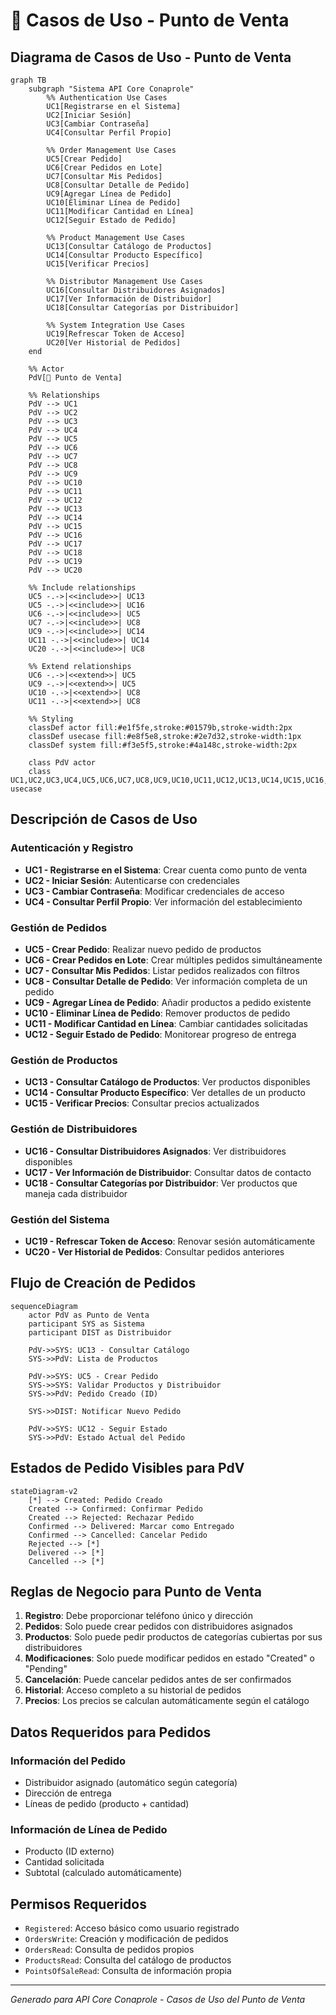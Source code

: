 # 🛒 Casos de Uso - Punto de Venta

## Diagrama de Casos de Uso - Punto de Venta

```mermaid
graph TB
    subgraph "Sistema API Core Conaprole"
        %% Authentication Use Cases
        UC1[Registrarse en el Sistema]
        UC2[Iniciar Sesión]
        UC3[Cambiar Contraseña]
        UC4[Consultar Perfil Propio]
        
        %% Order Management Use Cases
        UC5[Crear Pedido]
        UC6[Crear Pedidos en Lote]
        UC7[Consultar Mis Pedidos]
        UC8[Consultar Detalle de Pedido]
        UC9[Agregar Línea de Pedido]
        UC10[Eliminar Línea de Pedido]
        UC11[Modificar Cantidad en Línea]
        UC12[Seguir Estado de Pedido]
        
        %% Product Management Use Cases
        UC13[Consultar Catálogo de Productos]
        UC14[Consultar Producto Específico]
        UC15[Verificar Precios]
        
        %% Distributor Management Use Cases
        UC16[Consultar Distribuidores Asignados]
        UC17[Ver Información de Distribuidor]
        UC18[Consultar Categorías por Distribuidor]
        
        %% System Integration Use Cases
        UC19[Refrescar Token de Acceso]
        UC20[Ver Historial de Pedidos]
    end
    
    %% Actor
    PdV[🛒 Punto de Venta]
    
    %% Relationships
    PdV --> UC1
    PdV --> UC2
    PdV --> UC3
    PdV --> UC4
    PdV --> UC5
    PdV --> UC6
    PdV --> UC7
    PdV --> UC8
    PdV --> UC9
    PdV --> UC10
    PdV --> UC11
    PdV --> UC12
    PdV --> UC13
    PdV --> UC14
    PdV --> UC15
    PdV --> UC16
    PdV --> UC17
    PdV --> UC18
    PdV --> UC19
    PdV --> UC20
    
    %% Include relationships
    UC5 -.->|<<include>>| UC13
    UC5 -.->|<<include>>| UC16
    UC6 -.->|<<include>>| UC5
    UC7 -.->|<<include>>| UC8
    UC9 -.->|<<include>>| UC14
    UC11 -.->|<<include>>| UC14
    UC20 -.->|<<include>>| UC8
    
    %% Extend relationships
    UC6 -.->|<<extend>>| UC5
    UC9 -.->|<<extend>>| UC5
    UC10 -.->|<<extend>>| UC8
    UC11 -.->|<<extend>>| UC8
    
    %% Styling
    classDef actor fill:#e1f5fe,stroke:#01579b,stroke-width:2px
    classDef usecase fill:#e8f5e8,stroke:#2e7d32,stroke-width:1px
    classDef system fill:#f3e5f5,stroke:#4a148c,stroke-width:2px
    
    class PdV actor
    class UC1,UC2,UC3,UC4,UC5,UC6,UC7,UC8,UC9,UC10,UC11,UC12,UC13,UC14,UC15,UC16,UC17,UC18,UC19,UC20 usecase
```

## Descripción de Casos de Uso

### Autenticación y Registro

- **UC1 - Registrarse en el Sistema**: Crear cuenta como punto de venta
- **UC2 - Iniciar Sesión**: Autenticarse con credenciales
- **UC3 - Cambiar Contraseña**: Modificar credenciales de acceso
- **UC4 - Consultar Perfil Propio**: Ver información del establecimiento

### Gestión de Pedidos

- **UC5 - Crear Pedido**: Realizar nuevo pedido de productos
- **UC6 - Crear Pedidos en Lote**: Crear múltiples pedidos simultáneamente
- **UC7 - Consultar Mis Pedidos**: Listar pedidos realizados con filtros
- **UC8 - Consultar Detalle de Pedido**: Ver información completa de un pedido
- **UC9 - Agregar Línea de Pedido**: Añadir productos a pedido existente
- **UC10 - Eliminar Línea de Pedido**: Remover productos de pedido
- **UC11 - Modificar Cantidad en Línea**: Cambiar cantidades solicitadas
- **UC12 - Seguir Estado de Pedido**: Monitorear progreso de entrega

### Gestión de Productos

- **UC13 - Consultar Catálogo de Productos**: Ver productos disponibles
- **UC14 - Consultar Producto Específico**: Ver detalles de un producto
- **UC15 - Verificar Precios**: Consultar precios actualizados

### Gestión de Distribuidores

- **UC16 - Consultar Distribuidores Asignados**: Ver distribuidores disponibles
- **UC17 - Ver Información de Distribuidor**: Consultar datos de contacto
- **UC18 - Consultar Categorías por Distribuidor**: Ver productos que maneja cada distribuidor

### Gestión del Sistema

- **UC19 - Refrescar Token de Acceso**: Renovar sesión automáticamente
- **UC20 - Ver Historial de Pedidos**: Consultar pedidos anteriores

## Flujo de Creación de Pedidos

```mermaid
sequenceDiagram
    actor PdV as Punto de Venta
    participant SYS as Sistema
    participant DIST as Distribuidor
    
    PdV->>SYS: UC13 - Consultar Catálogo
    SYS->>PdV: Lista de Productos
    
    PdV->>SYS: UC5 - Crear Pedido
    SYS->>SYS: Validar Productos y Distribuidor
    SYS->>PdV: Pedido Creado (ID)
    
    SYS->>DIST: Notificar Nuevo Pedido
    
    PdV->>SYS: UC12 - Seguir Estado
    SYS->>PdV: Estado Actual del Pedido
```

## Estados de Pedido Visibles para PdV

```mermaid
stateDiagram-v2
    [*] --> Created: Pedido Creado
    Created --> Confirmed: Confirmar Pedido
    Created --> Rejected: Rechazar Pedido
    Confirmed --> Delivered: Marcar como Entregado
    Confirmed --> Cancelled: Cancelar Pedido
    Rejected --> [*]
    Delivered --> [*]
    Cancelled --> [*]
```

## Reglas de Negocio para Punto de Venta

1. **Registro**: Debe proporcionar teléfono único y dirección
2. **Pedidos**: Solo puede crear pedidos con distribuidores asignados
3. **Productos**: Solo puede pedir productos de categorías cubiertas por sus distribuidores
4. **Modificaciones**: Solo puede modificar pedidos en estado "Created" o "Pending"
5. **Cancelación**: Puede cancelar pedidos antes de ser confirmados
6. **Historial**: Acceso completo a su historial de pedidos
7. **Precios**: Los precios se calculan automáticamente según el catálogo

## Datos Requeridos para Pedidos

### Información del Pedido

- Distribuidor asignado (automático según categoría)
- Dirección de entrega
- Líneas de pedido (producto + cantidad)

### Información de Línea de Pedido

- Producto (ID externo)
- Cantidad solicitada
- Subtotal (calculado automáticamente)

## Permisos Requeridos

- `Registered`: Acceso básico como usuario registrado
- `OrdersWrite`: Creación y modificación de pedidos
- `OrdersRead`: Consulta de pedidos propios
- `ProductsRead`: Consulta del catálogo de productos
- `PointsOfSaleRead`: Consulta de información propia

---

*Generado para API Core Conaprole - Casos de Uso del Punto de Venta*
